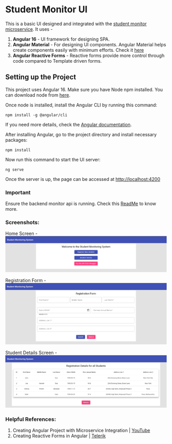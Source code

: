 # Student Monitor UI

This is a basic UI designed and integrated with the [student monitor microservice](https://github.com/vishwaprotim/monitor). It uses -

1. **Angular 16** - UI framework for designing SPA.
2. **Angular Material** - For designing UI components. Angular Material helps create components easily with minimum efforts. Check it [here](https://material.angular.io/)
3. **Angular Reactive Forms** - Reactive forms provide more control through code compared to Template driven forms.

## Setting up the Project

This project uses Angular 16. Make sure you have Node npm installed. You can download node from [here](https://nodejs.org/en).

Once node is installed, install the Angular CLI by running this command:

```shell
npm install -g @angular/cli
```

If you need more details, check the [Angular documentation](https://angular.io/guide/setup-local).

After installing Angular, go to the project directory and install necessary packages:

```shell
npm install
```

Now run this command to start the UI server:

```shell
ng serve
```

Once the server is up, the page can be accessed at [http://localhost:4200](http://localhost:4200/)

### Important

Ensure the backend monitor api is running. Check this [ReadMe](https://github.com/vishwaprotim/monitor#readme) to know more.

### Screenshots:

Home Screen -
![home screen](./src/assets/resources/homePage.jpg)

Registration Form -
![registration form](./src/assets/resources/registrationForm.jpg)

Student Details Screen -
![registration details](./src/assets/resources/registrationDetails.jpg)

### Helpful References:

1. Creating Angular Project with Microservice Integration | [YouTube](https://www.youtube.com/watch?v=9TG6nOPJJ3Y&t=1869s&ab_channel=LearnCodeWithDurgesh)
2. Creating Reactive Forms in Angular | [Telerik](https://www.telerik.com/blogs/angular-basics-creating-dynamic-forms-using-formarray-angular)
